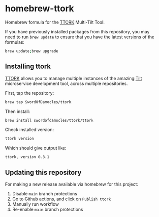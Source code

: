 # homebrew-ttork

Homebrew formula for the [TTORK](https://github.com/SwordOfDamocles/ttork) Multi-Tilt Tool.

If you have previously installed packages from this repository, you may need to run `brew update` to ensure that you have the latest versions of the formulas:

```bash
brew update;brew upgrade
```

## Installing ttork
[TTORK](https://github.com/SwordOfDamocles/ttork) allows you to manage multiple instances of the amazing [Tilt](https://tilt.dev) microservice development tool, across multiple repositories.

First, tap the repository:
```bash
brew tap SwordOfDamocles/ttork
```

Then install:
```bash
brew install swordofdamocles/ttork/ttork
```

Check installed version:
```bash
ttork version
```

Which should give output like:
```bash
ttork, version 0.3.1
```

## Updating this repository
For making a new release available via homebrew for this project:

1. Disable `main` branch protections
2. Go to Github actions, and click on `Publish ttork`
3. Manually run workflow
4. Re-enable `main` branch protections
